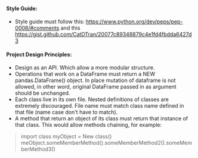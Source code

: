 #### Style Guide:
+ Style guide must follow this: https://www.python.org/dev/peps/pep-0008/#comments and this https://gist.github.com/CatDTran/20077c89348879c4e1fd4fbdda6427d3

#### Project Design Principles:
+ Design as an API. Which allow a more modular structure.
+ Operations that work on a DataFrame must return a NEW pandas.DataFrame() object. In place mutation of dataframe is not allowed, in other word, original DataFrame passed in as argument should be unchanged.
+ Each class live in its own file. Nested definitions of classes are extremely discouraged. File name must match class name defined in that file (name case don't have to match).
+ A method that return an object of its class must return that instance of that class. This would allow methods chaining, for example:
> import class
> myObject = New class()
> meObject.someMemberMethod().someMemberMethod2().someMemberMethod3()
